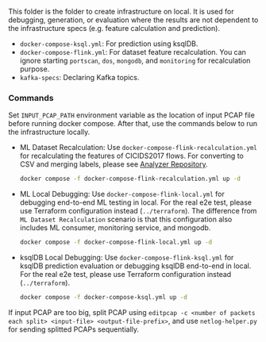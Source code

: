This folder is the folder to create infrastructure on local. It is used for debugging, generation, or evaluation where the results are not dependent to the infrastructure specs (e.g. feature calculation and prediction).

- `docker-compose-ksql.yml`: For prediction using ksqlDB.
- `docker-compose-flink.yml`: For dataset feature recalculation. You can ignore starting `portscan`, `dos`, `mongodb`, and `monitoring` for recalculation purpose.
- `kafka-specs`: Declaring Kafka topics.

### Commands

Set `INPUT_PCAP_PATH` environment variable as the location of input PCAP file before running docker compose. After that, use the commands below to run the infrastructure locally.

- ML Dataset Recalculation: Use `docker-compose-flink-recalculation.yml` for recalculating the features of CICIDS2017 flows. For converting to CSV and merging labels, please see [Analyzer Repository](https://github.com/NetLog-IDS/intrusion-detection).

  ```bash
  docker compose -f docker-compose-flink-recalculation.yml up -d
  ```

- ML Local Debugging: Use `docker-compose-flink-local.yml` for debugging end-to-end ML testing in local. For the real e2e test, please use Terraform configuration instead (`../terraform`). The difference from `ML Dataset Recalculation` scenario is that this configuration also includes ML consumer, monitoring service, and mongodb.

  ```bash
  docker compose -f docker-compose-flink-local.yml up -d
  ```

- ksqlDB Local Debugging: Use `docker-compose-flink-ksql.yml` for ksqlDB prediction evaluation or debugging ksqlDB end-to-end in local. For the real e2e test, please use Terraform configuration instead (`../terraform`).
  ```bash
  docker compose -f docker-compose-ksql.yml up -d
  ```

If input PCAP are too big, split PCAP using `editpcap -c <number of packets each split> <input-file> <output-file-prefix>`, and use `netlog-helper.py` for sending splitted PCAPs sequentially.
